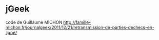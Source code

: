 # jGeek
code de Guillaume MICHON
http://famille-michon.fr/journalgeek/2011/12/21/retransmission-de-parties-dechecs-en-ligne/
